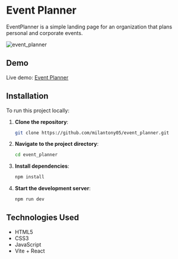 # Event Planner

EventPlanner is a simple landing page for an organization that plans personal and corporate events.

![event_planner](https://github.com/user-attachments/assets/be5bf107-69ea-42df-aa90-a23130a55903)

## Demo

Live demo: [Event Planner](https://milantony05.github.io/event_planner/)

## Installation

To run this project locally:

1. **Clone the repository**:
   ```bash
   git clone https://github.com/milantony05/event_planner.git
   ```
2. **Navigate to the project directory**:
   ```bash
   cd event_planner
   ```
3. **Install dependencies**:
   ```bash
   npm install
   ```
4. **Start the development server**:
   ```bash
   npm run dev
   ```

## Technologies Used

- HTML5
- CSS3
- JavaScript
- Vite + React
